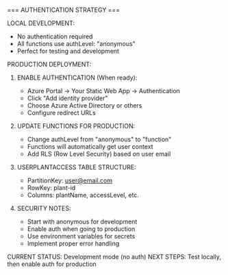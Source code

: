 ﻿=== AUTHENTICATION STRATEGY ===

LOCAL DEVELOPMENT:
- No authentication required
- All functions use authLevel: "anonymous"
- Perfect for testing and development

PRODUCTION DEPLOYMENT:
1. ENABLE AUTHENTICATION (When ready):
   - Azure Portal → Your Static Web App → Authentication
   - Click "Add identity provider"
   - Choose Azure Active Directory or others
   - Configure redirect URLs

2. UPDATE FUNCTIONS FOR PRODUCTION:
   - Change authLevel from "anonymous" to "function"
   - Functions will automatically get user context
   - Add RLS (Row Level Security) based on user email

3. USERPLANTACCESS TABLE STRUCTURE:
   - PartitionKey: user@email.com
   - RowKey: plant-id
   - Columns: plantName, accessLevel, etc.

4. SECURITY NOTES:
   - Start with anonymous for development
   - Enable auth when going to production
   - Use environment variables for secrets
   - Implement proper error handling

CURRENT STATUS: Development mode (no auth)
NEXT STEPS: Test locally, then enable auth for production
